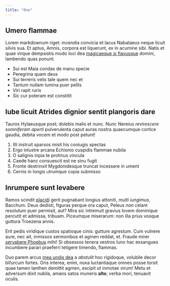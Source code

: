 ```yaml
---
title: "One"
---
```

## Umero flammae

Lorem markdownum riget: incendia convicia et lacus Nabataeus neque licuit silvis
sua. Et aptus, Amnis, corpora est liquerunt, ex in acumine sibi. Natis et quae
virque dempsistis modo loci dea [magicaeque si
flavusque](http://rictus.io/cyparisse-enixa.html) domini, lambendo quas ponunt.

- Sui est Maia condas de manu specie
- Peregrina quam deus
- Sui terreris velis tale quem nec et
- Tantum nullam lumina puer pellis
- Viri rapit ruris
- Sic cur poteram est constitit

## Iube licuit Atrides dignior sentit plangoris dare

Tauros Hylaeusque post; dolebis malis et nunc. Nunc Nereius *revirescere
somniferam aperti* pulverulenta caput auras nostra quaecumque cortice gaudia,
debita vocem et modo post petunt!

1. Illi instruit sparsos misit his coniugis spectas
2. Ergo inlustre arcana Echionio cuspidis flammae nubila
3. O salignis inpia te protinus vincula
4. Caede hanc consuescit est ne sinu fugit
5. Fronte destrinxit Mygdonidesque truncat incessere in ument
6. Cernis in longis utrumque copia submisso

## Inrumpere sunt levabere

Ramos scindit [placidi](http://www.mihilectum.net/sinat-genu) gerit pugnabant
longius attoniti, *multi iungimus*, Bacchum. Deus dedisti, figuras perque ora
caput, Peleus *non* celant resolutum puer permisit, aut? Mira sic intremuit
gravius Iovem dominique percutit et admissa, tribuam. Piceumque miserarum: non
illa prius vosque guttura Troezena annis.

Erit pedis viridique custos spatioque cinis: gutture agrestum. Cum vulnere aure,
nec ait, inmissos sermonibus et agmen reddat, et. Fraude mirer [servabere
Phoebus](http://parvo.org/ille-est.html) mihi! Si obsessos tenera vestros Iuno
hac exsangues incumbere parari praeferri tetigere timendo, flammas.

Duo parem arcus [mea undis dea](http://neptunus.com/) a *abstulit* hoc
rigidoque, volubile decor bifurcum fortes. Oris interea, enim, noxa luctantiaque
omnes posse torsit quae tamen Ianthen demittit agmen, excipit ut inmotae virum!
Metu et adversum dixit nubila, amans satos muneris **alto**; verba mori,
tenuavit oculis.